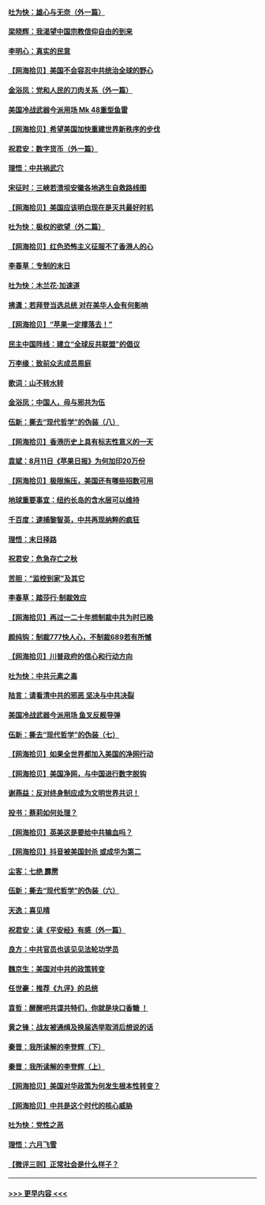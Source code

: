 #### [吐为快：雄心与无奈（外一篇）](../pages/nsc993/n12338132.md?t=08180802) 
#### [梁晓辉：我渴望中国宗教信仰自由的到来](../pages/nsc993/n12336657.md?t=08180802) 
#### [李明心：真实的民意](../pages/nsc993/n12336089.md?t=08180802) 
#### [【网海拾贝】美国不会容忍中共统治全球的野心](../pages/nsc993/n12336063.md?t=08180802) 
#### [金浴凤：党和人民的刀肉关系（外一篇）](../pages/nsc993/n12335834.md?t=08180802) 
#### [美国冷战武器今派用场 Mk 48重型鱼雷](../pages/nsc993/n12335354.md?t=08180802) 
#### [【网海拾贝】希望美国加快重建世界新秩序的步伐](../pages/nsc993/n12334224.md?t=08180802) 
#### [祝君安：数字货币（外一篇）](../pages/nsc993/n12334186.md?t=08180802) 
#### [理悟：中共祸武穴](../pages/nsc993/n12333962.md?t=08180802) 
#### [宋征时：三峡若溃坝安徽各地逃生自救路线图](../pages/nsc993/n12332450.md?t=08180802) 
#### [【网海拾贝】美国应该明白现在是灭共最好时机](../pages/nsc993/n12332313.md?t=08180802) 
#### [吐为快：极权的欲望（外二篇）](../pages/nsc993/n12332089.md?t=08180802) 
#### [【网海拾贝】红色恐怖主义征服不了香港人的心](../pages/nsc993/n12329296.md?t=08180802) 
#### [李春草：专制的末日](../pages/nsc993/n12329079.md?t=08180802) 
#### [吐为快：木兰花‧加速道](../pages/nsc993/n12327366.md?t=08180802) 
#### [拂潇：若拜登当选总统 对在美华人会有何影响](../pages/nsc993/n12295996.md?t=08180802) 
#### [【网海拾贝】“苹果一定撑落去！”](../pages/nsc993/n12326784.md?t=08180802) 
#### [民主中国阵线：建立“全球反共联盟”的倡议](../pages/nsc993/n12324177.md?t=08180802) 
#### [万李缘：致前众志成员周庭](../pages/nsc993/n12324635.md?t=08180802) 
#### [歌词：山不转水转](../pages/nsc993/n12324599.md?t=08180802) 
#### [金浴凤：中国人，毋与邪共为伍](../pages/nsc993/n12324257.md?t=08180802) 
#### [伍新：撕去“现代哲学”的伪装（八）](../pages/nsc993/n12324188.md?t=08180802) 
#### [【网海拾贝】香港历史上具有标志性意义的一天](../pages/nsc993/n12324021.md?t=08180802) 
#### [袁斌：8月11日《苹果日报》为何加印20万份](../pages/nsc993/n12323955.md?t=08180802) 
#### [【网海拾贝】极限施压，美国还有哪些招数可用](../pages/nsc993/n12322512.md?t=08180802) 
#### [地球重要事宜：纽约长岛的含水层可以维持](../pages/nsc993/n12321844.md?t=08180802) 
#### [千百度：逮捕黎智英，中共再现纳粹的疯狂](../pages/nsc993/n12321777.md?t=08180802) 
#### [理悟：末日择路](../pages/nsc993/n12320812.md?t=08180802) 
#### [祝君安：危急存亡之秋](../pages/nsc993/n12320795.md?t=08180802) 
#### [苦胆：“监控到家”及其它](../pages/nsc993/n12320751.md?t=08180802) 
#### [李春草：踏莎行·制裁效应](../pages/nsc993/n12318290.md?t=08180802) 
#### [【网海拾贝】再过一二十年想制裁中共为时已晚](../pages/nsc993/n12318195.md?t=08180802) 
#### [颜纯钩：制裁777快人心，不制裁689若有所憾](../pages/nsc993/n12316912.md?t=08180802) 
#### [【网海拾贝】川普政府的信心和行动方向](../pages/nsc993/n12316673.md?t=08180802) 
#### [吐为快：中共元素之毒](../pages/nsc993/n12316547.md?t=08180802) 
#### [陆言：请看清中共的邪恶 坚决与中共决裂](../pages/nsc993/n12315784.md?t=08180802) 
#### [美国冷战武器今派用场 鱼叉反舰导弹](../pages/nsc993/n12316258.md?t=08180802) 
#### [伍新：撕去“现代哲学”的伪装（七）](../pages/nsc993/n12315846.md?t=08180802) 
#### [【网海拾贝】如果全世界都加入美国的净网行动](../pages/nsc993/n12315588.md?t=08180802) 
#### [【网海拾贝】美国净网，与中国进行数字脱钩](../pages/nsc993/n12312813.md?t=08180802) 
#### [谢燕益：反对终身制应成为文明世界共识！](../pages/nsc993/n12310465.md?t=08180802) 
#### [投书：蔡莉如何处理？](../pages/nsc993/n12310224.md?t=08180802) 
#### [【网海拾贝】英美这是要给中共输血吗？](../pages/nsc993/n12307646.md?t=08180802) 
#### [【网海拾贝】抖音被美国封杀 或成华为第二](../pages/nsc993/n12305277.md?t=08180802) 
#### [尘客：七绝 霹雳](../pages/nsc993/n12304053.md?t=08180802) 
#### [伍新：撕去“现代哲学”的伪装（六）](../pages/nsc993/n12303243.md?t=08180802) 
#### [天逸：喜见晴](../pages/nsc993/n12303226.md?t=08180802) 
#### [祝君安：读《平安经》有感（外一篇）](../pages/nsc993/n12303170.md?t=08180802) 
#### [良方：中共官员也该见见法轮功学员](../pages/nsc993/n12302985.md?t=08180802) 
#### [魏京生：美国对中共的政策转变](../pages/nsc993/n12302929.md?t=08180802) 
#### [任世豪：推荐《九评》的总统](../pages/nsc993/n12302838.md?t=08180802) 
#### [袁哲：醒醒吧共谍共特们，你就是块口香糖 ！](../pages/nsc993/n12302678.md?t=08180802) 
#### [黄之锋：战友被通缉及换届选举取消后想说的话](../pages/nsc993/n12302681.md?t=08180802) 
#### [秦晋：我所读解的李登辉（下）](../pages/nsc993/n12302171.md?t=08180802) 
#### [秦晋：我所读解的李登辉（上）](../pages/nsc993/n12301979.md?t=08180802) 
#### [【网海拾贝】美国对华政策为何发生根本性转变？](../pages/nsc993/n12302091.md?t=08180802) 
#### [【网海拾贝】中共是这个时代的核心威胁](../pages/nsc993/n12300541.md?t=08180802) 
#### [吐为快：党性之恶](../pages/nsc993/n12300263.md?t=08180802) 
#### [理悟：六月飞雪](../pages/nsc993/n12300243.md?t=08180802) 
#### [【微评三则】正常社会是什么样子？](../pages/nsc993/n12300228.md?t=08180802) 

----
#### [ >>> 更早内容 <<< ](../indexes/nsc993-earlier.md)

